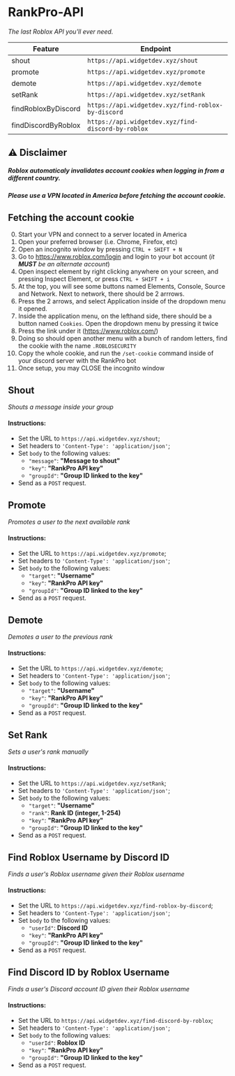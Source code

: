 # RankPro-API
_The last Roblox API you'll ever need._
 
| Feature | Endpoint |
| ------ | ------ |
| shout | `https://api.widgetdev.xyz/shout` |
| promote | `https://api.widgetdev.xyz/promote` |
| demote | `https://api.widgetdev.xyz/demote` |
| setRank | `https://api.widgetdev.xyz/setRank` |
| findRobloxByDiscord | `https://api.widgetdev.xyz/find-roblox-by-discord` |
| findDiscordByRoblox | `https://api.widgetdev.xyz/find-discord-by-roblox` |

## ⚠️ Disclaimer
##### Roblox automaticaly invalidates account cookies when logging in from a different country. 
##### Please use a VPN located in America before fetching the account cookie.

## Fetching the account cookie
0. Start your VPN and connect to a server located in America
1. Open your preferred browser (i.e. Chrome, Firefox, etc)
2. Open an incognito window by pressing `CTRL + SHIFT + N`
3. Go to https://www.roblox.com/login and login to your bot account (_it **MUST** be an alternate account_)
4. Open inspect element by right clicking anywhere on your screen, and pressing Inspect Element, or press `CTRL + SHIFT + i`
5. At the top, you will see some buttons named Elements, Console, Source and Network. Next to network, there should be 2 arrrows.
6. Press the 2 arrows, and select Application inside of the dropdown menu it opened.
7. Inside the application menu, on the lefthand side, there should be a button named `Cookies`. Open the dropdown menu by pressing it twice
8. Press the link under it (https://www.roblox.com/)
9. Doing so should open another menu with a bunch of random letters, find the cookie with the name `.ROBLOSECURITY`
10. Copy the whole cookie, and run the `/set-cookie` command inside of your discord server with the RankPro bot
11. Once setup, you may CLOSE the incognito window

## Shout
_Shouts a message inside your group_
#### Instructions:
- Set the URL to  `https://api.widgetdev.xyz/shout`;
- Set headers to `'Content-Type': 'application/json'`;
- Set `body` to the following values:
    - `"message"`: **"Message to shout"**
    - `"key"`: **"RankPro API key"**
    - `"groupId"`: **"Group ID linked to the key"**
- Send as a `POST` request.

## Promote
_Promotes a user to the next available rank_
#### Instructions:
- Set the URL to  `https://api.widgetdev.xyz/promote`;
- Set headers to `'Content-Type': 'application/json'`;
- Set `body` to the following values:
    - `"target"`: **"Username"**
    - `"key"`: **"RankPro API key"**
    - `"groupId"`: **"Group ID linked to the key"**
- Send as a `POST` request.

## Demote
_Demotes a user to the previous rank_
#### Instructions:
- Set the URL to  `https://api.widgetdev.xyz/demote`;
- Set headers to `'Content-Type': 'application/json'`;
- Set `body` to the following values:
    - `"target"`: **"Username"**
    - `"key"`: **"RankPro API key"**
    - `"groupId"`: **"Group ID linked to the key"**
- Send as a `POST` request.

## Set Rank
_Sets a user's rank manually_
#### Instructions:
- Set the URL to  `https://api.widgetdev.xyz/setRank`;
- Set headers to `'Content-Type': 'application/json'`;
- Set `body` to the following values:
    - `"target"`: **"Username"**
    - `"rank"`: **Rank ID (integer, 1-254)**
    - `"key"`: **"RankPro API key"**
    - `"groupId"`: **"Group ID linked to the key"**
- Send as a `POST` request.

## Find Roblox Username by Discord ID
_Finds a user's Roblox username given their Roblox username_
#### Instructions:
- Set the URL to  `https://api.widgetdev.xyz/find-roblox-by-discord`;
- Set headers to `'Content-Type': 'application/json'`;
- Set `body` to the following values:
    - `"userId"`: **Discord ID**
    - `"key"`: **"RankPro API key"**
    - `"groupId"`: **"Group ID linked to the key"**
- Send as a `POST` request.

## Find Discord ID by Roblox Username
_Finds a user's Discord account ID given their Roblox username_
#### Instructions:
- Set the URL to  `https://api.widgetdev.xyz/find-discord-by-roblox`;
- Set headers to `'Content-Type': 'application/json'`;
- Set `body` to the following values:
    - `"userId"`: **Roblox ID**
    - `"key"`: **"RankPro API key"**
    - `"groupId"`: **"Group ID linked to the key"**
- Send as a `POST` request.
